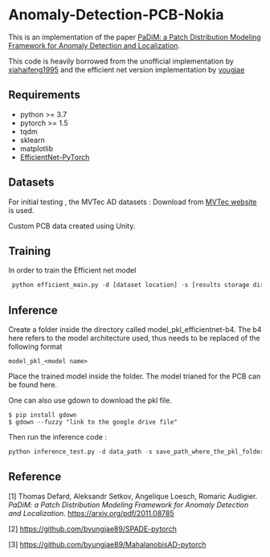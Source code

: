# Anomaly-Detection-PCB-Nokia
This is an implementation of the paper [PaDiM: a Patch Distribution Modeling Framework for Anomaly Detection and Localization](https://arxiv.org/pdf/2011.08785).   

This code is heavily borrowed from the unofficial implementation by [xiahaifeng1995](https://github.com/xiahaifeng1995/PaDiM-Anomaly-Detection-Localization-master) and the efficient net version implementation by [yougjae](https://github.com/youngjae-avikus/PaDiM-EfficientNet/tree/master)

## Requirements
* python >= 3.7
* pytorch >= 1.5
* tqdm
* sklearn
* matplotlib
* [EfficientNet-PyTorch](https://github.com/lukemelas/EfficientNet-PyTorch)

## Datasets
For initial testing , the  MVTec AD datasets : Download from [MVTec website](https://www.mvtec.com/company/research/datasets/mvtec-ad/) is used. 

Custom PCB data created using Unity.

## Training 

In order to train the Efficient net model
```python
 python efficient_main.py -d [dataset location] -s [results storage directory] --training 
 ```

 ## Inference

 Create a folder inside the directory called model_pkl_efficientnet-b4. The b4 here refers to the model architecture used, thus needs to be replaced of the following format
 ```
model_pkl_<model name>
 ```

Place the trained model inside the folder. The model trianed for the PCB can be found here.

One can also use gdown to download the pkl file.
```
$ pip install gdown
$ gdown --fuzzy "link to the google drive file"
```

Then run the inference code :
```python
python inference_test.py -d data_path -s save_path_where_the_pkl_folder_exists
```

## Reference
[1] Thomas Defard, Aleksandr Setkov, Angelique Loesch, Romaric Audigier. *PaDiM: a Patch Distribution Modeling Framework for Anomaly Detection and Localization*. https://arxiv.org/pdf/2011.08785

[2] https://github.com/byungjae89/SPADE-pytorch

[3] https://github.com/byungjae89/MahalanobisAD-pytorch
